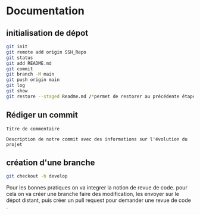 # Documentation 
## initialisation de dépot

```bash
git init
git remote add origin SSH_Repo
git status
git add README.md
git commit
git branch -M main
git push origin main
git log
git show
git restore --staged Readme.md /*permet de restorer au précédente étape*/
```

## Rédiger un commit
```
Titre de commentaire

Description de notre commit avec des informations sur l'évolution du projet
```

## création d'une branche

```bash
git checkout -b develop
```

Pour les bonnes pratiques on va integrer la notion de revue de code. pour cela on va créer une branche faire des modification, les envoyer sur le dépot distant, puis créer un pull request pour demander une revue de code .